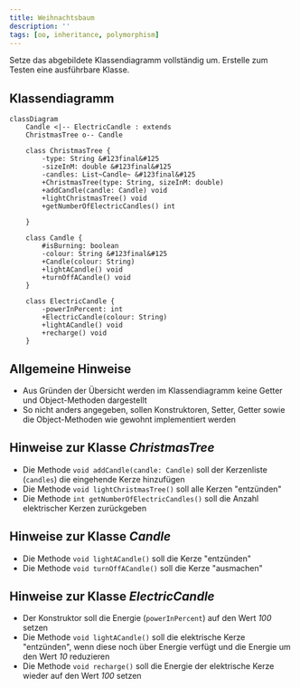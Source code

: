 ```yaml
---
title: Weihnachtsbaum
description: ''
tags: [oo, inheritance, polymorphism]
---
```


Setze das abgebildete Klassendiagramm vollständig um. Erstelle zum Testen eine
ausführbare Klasse.

## Klassendiagramm

```mermaid
classDiagram
    Candle <|-- ElectricCandle : extends
    ChristmasTree o-- Candle

    class ChristmasTree {
        -type: String &#123final&#125
        -sizeInM: double &#123final&#125
        -candles: List~Candle~ &#123final&#125
        +ChristmasTree(type: String, sizeInM: double)
        +addCandle(candle: Candle) void
        +lightChristmasTree() void
        +getNumberOfElectricCandles() int

    }

    class Candle {
        #isBurning: boolean
        -colour: String &#123final&#125
        +Candle(colour: String)
        +lightACandle() void
        +turnOffACandle() void
    }

    class ElectricCandle {
        -powerInPercent: int
        +ElectricCandle(colour: String)
        +lightACandle() void
        +recharge() void
    }
```

## Allgemeine Hinweise

- Aus Gründen der Übersicht werden im Klassendiagramm keine Getter und
  Object-Methoden dargestellt
- So nicht anders angegeben, sollen Konstruktoren, Setter, Getter sowie die
  Object-Methoden wie gewohnt implementiert werden

## Hinweise zur Klasse _ChristmasTree_

- Die Methode `void addCandle(candle: Candle)` soll der Kerzenliste (`candles`)
  die eingehende Kerze hinzufügen
- Die Methode `void lightChristmasTree()` soll alle Kerzen "entzünden"
- Die Methode `int getNumberOfElectricCandles()` soll die Anzahl elektrischer
  Kerzen zurückgeben

## Hinweise zur Klasse _Candle_

- Die Methode `void lightACandle()` soll die Kerze "entzünden"
- Die Methode `void turnOffACandle()` soll die Kerze "ausmachen"

## Hinweise zur Klasse _ElectricCandle_

- Der Konstruktor soll die Energie (`powerInPercent`) auf den Wert _100_ setzen
- Die Methode `void lightACandle()` soll die elektrische Kerze "entzünden", wenn
  diese noch über Energie verfügt und die Energie um den Wert _10_ reduzieren
- Die Methode `void recharge()` soll die Energie der elektrische Kerze wieder
  auf den Wert _100_ setzen
